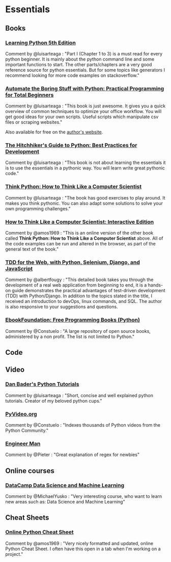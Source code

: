 # Essentials

## Books

### [Learning Python 5th Edition](https://www.amazon.com/Learning-Python-Powerful-Object-Oriented-Programming-ebook/dp/B00DDZPC9S/)
Comment by @luisarteaga : "Part I (Chapter 1 to 3) is a must read for every python beginner. It is mainly about the python command line and some important functions to start. The other parts/chapters are a very good reference source for python essentials. But for some topics like generators I recommend looking for more code examples on stackoverflow."

### [Automate the Boring Stuff with Python: Practical Programming for Total Beginners](https://www.amazon.com/Automate-Boring-Stuff-Python-Programming-ebook/dp/B00WJ049VU/)
Comment by @luisarteaga : "This book is just awesome. It gives you a quick overview of common techniques to optimize your office workflow. You will get good ideas for your own scripts. Useful scripts which manipulate csv files or scraping websites."

Also available for free on the [author's website](https://automatetheboringstuff.com/).

### [The Hitchhiker's Guide to Python: Best Practices for Development](https://www.amazon.com/Hitchhikers-Guide-Python-Practices-Development-ebook/dp/B01L9W8CVG/)
Comment by @luisarteaga : "This book is not about learning the essentials it is to use the essentials in a pythonic way. You will learn write great pythonic code."

### [Think Python: How to Think Like a Computer Scientist](https://www.amazon.com/Think-Python-Like-Computer-Scientist-ebook/dp/B018UXJ9EQ/)
Comment by @luisarteaga : "The book has good exercises to play around. It makes you think pythonic. You can also adapt
some solutions to solve your own programming challenges."

### [How to Think Like a Computer Scientist: Interactive Edition](https://runestone.academy/runestone/books/published/thinkcspy/index.html)
Comment by @amos1969 : "This is an online version of the other book called **Think Python: How to Think Like a Computer Scientist** above. All of the code examples can be run and altered in the browser, as part of the general text of the book." 

### [TDD for the Web, with Python, Selenium, Django, and JavaScript](http://www.obeythetestinggoat.com/book/praise.harry.html)
Comment by @albertfougy : "This detailed book takes you through the development of a real web application from beginning to end, it is a hands-on guide demonstrates the practical advantages of test-driven development (TDD) with Python/Django. In addition to the topics stated in the title, I received an introduction to devOps, linux commands, and SQL. The author is also responsive to your suggestions and questions.

### [EbookFoundation: Free Programming Books (Python)](https://github.com/EbookFoundation/free-programming-books/blob/master/free-programming-books.md#python)
Comment by @Constuelo : "A large repository of open source books, administered by a non profit. The list is not limited to Python."

## Code

## Video

### [Dan Bader's Python Tutorials](https://www.youtube.com/channel/UCI0vQvr9aFn27yR6Ej6n5UA)
Comment by @luisarteaga : "Short, concise and well explained python tutorials. Creator of my beloved python cups."

### [PyVideo.org](http://pyvideo.org/)
Comment by @Constuelo : "Indexes thousands of Python videos from the Python Community."

### [Engineer Man](https://www.youtube.com/watch?v=bgBWp9EIlMM)
Comment by @Pieter : "Great explanation of regex for newbies"

## Online courses

### [DataCamp Data Science and Machine Learning](https://www.datacamp.com/)
Comment by @MichaelYusko : "Very interesting course, who want to learn new areas such as: Data Science and Machine Learning"

## Cheat Sheets

### [Online Python Cheat Sheet](https://www.pythoncheatsheet.org/)
Comment by @amos1969 : "Very nicely formatted and updated, online Python Cheat Sheet. I often have this open in a tab when I'm working on a project."

